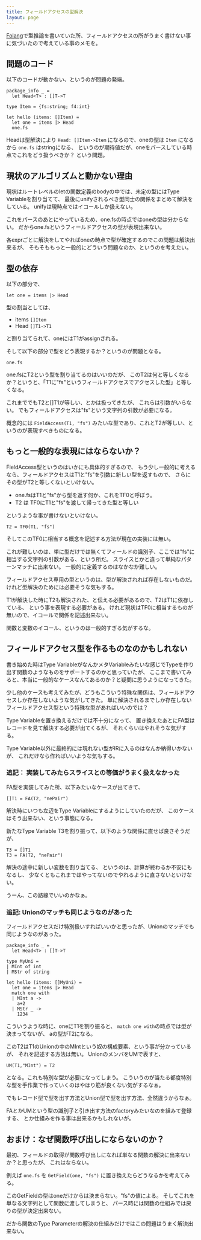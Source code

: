 ```yaml
---
title: フィールドアクセスの型解決
layout: page
---
```

[Folang](https://karino2.github.io/RandomThoughts/Folang)で型推論を書いていた所、フィールドアクセスの所がうまく書けない事に気づいたので考えている事のメモを。

## 問題のコード

以下のコードが動かない、というのが問題の発端。

```
package_info _ =
  let Head<T> : []T->T

type Item = {fs:string; f4:int}

let hello (items: []Item) = 
  let one = items |> Head
  one.fs
```

Headは型解決により `Head: []Item->Item` になるので、oneの型は `Item` になるから `one.fs` はstringになる、
というのが期待値だが、oneをパースしている時点でこれをどう扱うべきか？
という問題。

## 現状のアルゴリズムと動かない理由

現状はルートレベルのletの関数定義のbodyの中では、未定の型にはType Variableを割り当てて、
最後にunifyされるべき型同士の関係をまとめて解決をしている。
unifyは現時点ではイコールしか扱えない。

これをパースのあとにやっているため、one.fsの時点ではoneの型は分からない。
だからone.fsというフィールドアクセスの型が表現出来ない。

各exprごとに解決をしてやればoneの時点で型が確定するのでこの問題は解決出来るが、
そもそももっと一般的にどういう問題なのか、というのを考えたい。

## 型の依存

以下の部分で、

```
let one = items |> Head
```

型の割当としては、

- items `[]Item`
- Head `[]T1->T1`

と割り当てられて、oneにはT1がassignされる。

そして以下の部分で型をどう表現するか？というのが問題となる。

```
one.fs
```

one.fsにT2という型を割り当てるのはいいのだが、
このT2は何と等しくなるか？というと、「T1に"fs"というフィールドアクセスでアクセスした型」と等しくなる。

これまででもT2と[]T1が等しい、とかは扱ってきたが、
これらは引数がいらない。
でもフィールドアクセスは"fs"という文字列の引数が必要になる。

概念的には `FieldAccess(T1, "fs")` みたいな型であり、これとT2が等しい、というのが表現すべきものになる。

## もっと一般的な表現にはならないか？

FieldAccess型というのはいかにも具体的すぎるので、
もう少し一般的に考えるなら、フィールドアクセスはT1と"fs"を引数に新しい型を返すもので、
さらにその型がT2と等しくないといけない。

- one.fsはT1と"fs"から型を返す何か、これをTF0と呼ぼう。
- T2 は TF0にT1と"fs"を渡して帰ってきた型と等しい

というような事が書けないといけない。

`T2 = TF0(T1, "fs")`

そしてこのTF0に相当する概念を記述する方法が現在の実装には無い。

これが難しいのは、単に型だけでは無くてフィールドの識別子、ここでは"fs"に相当する文字列の引数がある、という所だ。
スライスとかと違って単純なパターンマッチに出来ない。
一般的に定義するのはなかなか難しい。

フィールドアクセス専用の型というのは、型が解決されれば存在しないものだ。
けれど型解決のためには必要そうな気もする。

T1が解決した時にT2も解決された、と伝える必要があるので、T2はT1に依存している、
という事を表現する必要がある。
けれど現状はTF0に相当するものが無いので、イコールで関係を記述出来ない。

関数と変数のイコール、というのは一般的すぎる気がするな。

## フィールドアクセス型を作るものなのかもしれない

書き始めた時はType VariableがなんかメタVariableみたいな感じでTypeを作り出す関数のようなものをサポートするのかと思っていたが、
ここまで書いてみると、本当に一般的なケースなんてあるのか？と疑問に思うようになってきた。

少し他のケースも考えてみたが、どうもこういう特殊な関係は、フィールドアクセスしか存在しないような気がしてきた。
単に解決されるまでしか存在しないフィールドアクセス型という特殊な型があればいいのでは？

Type Variableを置き換えるだけでは不十分になって、
置き換えたあとにFA型はレコードを見て解決する必要が出てくるが、
それくらいはやれそうな気がする。

Type Variable以外に最終的には現れない型がIRに入るのはなんか納得いかないが、
これだけなら作ればいいような気もする。

### 追記： 実装してみたらスライスとの等価がうまく扱えなかった

FA型を実装してみた所、以下みたいなケースが出てきて、

```
[]T1 = FA(T2, "nePair")
```

解決時にいつも左辺をType Variableにするようにしていたのだが、
このケースはそう出来ない、という事態になる。

新たなType Variable T3を割り振って、以下のような関係に直せば良さそうだが、

```
T3 = []T1
T3 = FA(T2, "nePair")
```

解決の途中に新しい変数を割り当てる、
というのは、計算が終わるか不安にもなるし、
少なくともこれまではやってないのでやれるように直さないといけない。

うーん、この路線でいいのかなぁ。

### 追記: Unionのマッチも同じようなのがあった

フィールドアクセスだけ特別扱いすればいいかと思ったが、Unionのマッチでも同じようなのがあった。

```
package_info _ =
  let Head<T> : []T->T

type MyUni =
| MInt of int
| MStr of string

let hello (items: []MyUni) = 
  let one = items |> Head
  match one with
  | MInt a ->
    a+2
  | MStr _ ->
    1234
```

こういうような時に、oneにT1を割り振ると、
`match one with`の時点では型が決まってないが、
aの型がT2になる。

このT2はT1のUnionの中のMIntという奴の構成要素、という事が分かっているが、
それを記述する方法は無い。
UnionのメンバをUMで表すと、

```
UM(T1,"MInt") = T2
```

となる。これも特別な型が必要になってしまう。
こういうのが当たる都度特別な型を手作業で作っていくのはやはり筋が良くない気がするなぁ。

でもレコード型で型を出す方法とUnion型で型を出す方法、全然違うからなぁ。

FAとかUMという型の識別子と引き出す方法のfactoryみたいなのを組みて登録する、
とか仕組みを作る事は出来るかもしれないが。

## おまけ：なぜ関数呼び出しにならないのか？

最初、フィールドの取得が関数呼び出しになれば単なる関数の解決に出来ないか？と思ったが、
これはならない。

例えば `one.fs` を `GetField(one, "fs")` に置き換えたらどうなるかを考えてみる。

このGetFieldの型はoneだけからは決まらない。"fs"の値による。
そしてこれを単なる文字列として関数に渡してしまうと、
パース時には関数の仕組みでは戻りの型が決定出来ない。

だから関数のType Parameterの解決の仕組みだけではこの問題はうまく解決出来ない。